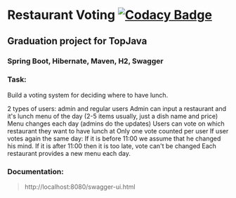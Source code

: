 # Restaurant Voting [![Codacy Badge](https://app.codacy.com/project/badge/Grade/1325ba37f28440bba62bdcd5416d162a)](https://www.codacy.com/gh/oleglunko/restaurant-voting/dashboard?utm_source=github.com&amp;utm_medium=referral&amp;utm_content=oleglunko/restaurant-voting&amp;utm_campaign=Badge_Grade)

## Graduation project for TopJava

### Spring Boot, Hibernate, Maven, H2, Swagger

###

### Task:

Build a voting system for deciding where to have lunch.

2 types of users: admin and regular users
Admin can input a restaurant and it's lunch menu of the day (2-5 items usually, just a dish name and price)
Menu changes each day (admins do the updates)
Users can vote on which restaurant they want to have lunch at
Only one vote counted per user
If user votes again the same day:
If it is before 11:00 we assume that he changed his mind.
If it is after 11:00 then it is too late, vote can't be changed
Each restaurant provides a new menu each day.

### Documentation:

> http://localhost:8080/swagger-ui.html
